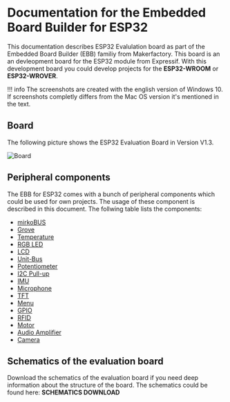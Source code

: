 # Documentation for the Embedded Board Builder for ESP32

This documentation describes ESP32 Evalulation board as part of the Embedded Board Builder (EBB) familiy from Makerfactory. This board is an an devleopment board for the ESP32 module from Expressif. With this development board you could develop projects for the **ESP32-WROOM** or **ESP32-WROVER**.

!!! info
    The screenshots are created with the english version of Windows 10. If screenshots completly differs from the Mac OS version it's mentioned in the text.

## Board

The following picture shows the ESP32 Evaluation Board in Version V1.3.

![Board](../../images/esp32/board_ebb-esp32.jpg)

## Peripheral components

The EBB for ESP32 comes with a bunch of peripheral components which could be used for own projects. The usage of these component is described in this document. The follwing table lists the components:

- [mirkoBUS](./mikro_bus.md)
- [Grove](./grove.md)
- [Temperature](./temperature.md)
- [RGB LED](./rgb-led.md)
- [LCD](./lcd.md)
- [Unit-Bus](./unit-bus.md)
- [Potentiometer](./potentiometer.md)
- [I2C Pull-up](./i2c_pull_up.md)
- [IMU](./gyro.md)
- [Microphone](./microphone.md)
- [TFT](./tft.md)
- [Menu](./menu.md)
- [GPIO](./gpio.md)
- [RFID](./rfid.md)
- [Motor](./motor.md)
- [Audio Amplifier](./audio.md)
- [Camera](./camera.md)

## Schematics of the evaluation board

Download the schematics of the evaluation board if you need deep information about the structure of the board. The schematics could be found here: **SCHEMATICS DOWNLOAD**
